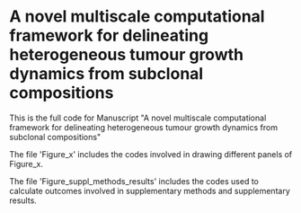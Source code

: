 # A novel multiscale computational framework for delineating heterogeneous tumour growth dynamics from subclonal compositions
This is the full code for Manuscript "A novel multiscale computational framework for delineating heterogeneous tumour growth dynamics from subclonal compositions"

The file 'Figure_x' includes the codes involved in drawing different panels of Figure_x.

The file 'Figure_suppl_methods_results' includes the codes used to calculate outcomes involved in supplementary methods and supplementary results.
